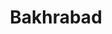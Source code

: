 ---
title: "Bakhrabad"
title_bn: "বাখরাবাদ নালা"
description: "Bakhrabad nala starts from the Katlar char and ends at the Meghna river."
---